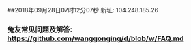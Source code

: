 ##2018年09月28日07时12分07秒 新址: 104.248.185.26
### 兔友常见问题及解答: https://github.com/wanggonging/d/blob/w/FAQ.md
